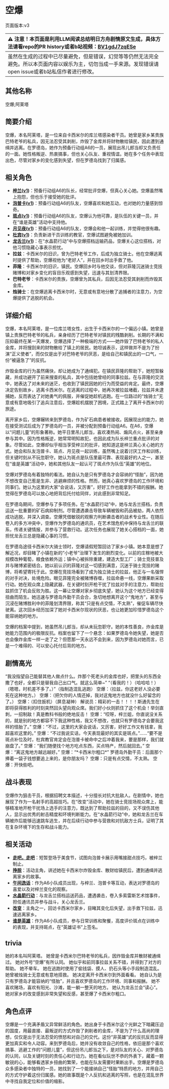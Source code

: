 # 空爆
页面版本:v3
 

| :warning: 注意！本页面是利用LLM阅读总结明日方舟剧情原文生成，具体方法请看repo的PR history或者b站视频：[BV1gdJ7zqESe](https://www.bilibili.com/video/BV1gdJ7zqESe/)         |
|:----------------------------|
| 虽然在生成的过程中已尽量避免，但是错误，幻觉等等仍然无法完全避免。所以本页面内容以娱乐为主，切勿当成一手来源。发现错误请open issue或者b站私信作者进行修改。|



## 其他名称
空爆;阿莱塔
## 简要介绍
空爆，本名阿莱塔，是一位来自卡西米尔的库兰塔感染者干员。她曾是家乡某贵族巴特老爷的私兵，因无法忍受其剥削，炸毁了金库并将财物散给镇民，因此遭到通缉并逃离。在罗德岛，她作为预备行动组A6的一员，展现出吊儿郎当却又负责任的一面。她性格叛逆、热衷搞事，但也关心队友、重视情谊。她在多个任务中表现出色，尽管对家乡的变化感到失望，但在罗德岛找到了归属感。
## 相关角色
-   **[梓兰](char_278_orchid.md)([v1](../chars/char_278_orchid.md))**：预备行动组A6的队长，经常批评空爆，但真心关心她。空爆虽然嘴上抱怨，但也乐于接受她的批评。
-   **[泡普卡](char_281_popka.md)([v1](../chars/char_281_popka.md))**：预备行动组A6的队友，空爆喜欢和她互动，也对她的力量感到惊奇。
-   **[斑点](char_284_spot.md)([v1](../chars/char_284_spot.md))**：预备行动组A6的队友，空爆认为他可靠，是队伍的关键一员，并在“谁是英雄”活动中支持他。
-   **[月见夜](char_283_midn.md)([v1](../chars/char_283_midn.md))**：预备行动组A6的队友，空爆会和他一起训练，并觉得他很有趣。
-   **[杜宾](char_130_doberm.md)([v1](../chars/char_130_doberm.md))**：负责新进干员训练的教官，空爆试图避免被她加训。
-   **[龙舌兰](char_486_takila.md)([v1](../chars/char_486_takila.md))**：在“水晶箭行动”中与空爆搭档运输药品，空爆关心这位搭档，对他习惯隐藏心事表示担忧。
-   **拉兹**：卡西米尔的旧识，曾为巴特老爷工作，后成为独立骑士。他在空爆逃离时提供了帮助，空爆视他为“老好人”，并在回乡时出手救了他。
-   **菲隆**：卡西米尔的旧识，镇民。空爆回乡时与他交谈，但对菲隆沉迷骑士竞技赌博和对家乡变化的盲目乐观感到失望，迅速与其划清界限。
-   **巴特老爷**：卡西米尔的贵族，空爆曾为其私兵，后因无法忍受其剥削而炸毁其金库。
-   **烛骑士**：在空爆逃离卡西米尔时，无意或有意地分散了追捕者的注意力，为空爆提供了逃脱的机会。
## 详细介绍
空爆，本名阿莱塔，是一位库兰塔女性，出生于卡西米尔的一个偏远小镇。她曾是镇上贵族巴特老爷的私兵，亲身经历了巴特老爷对镇民的残酷剥削。长期的不满和压抑最终在某一天爆发，空爆选择了一种极端的方式——她炸毁了巴特老爷的私人金库，并将搜刮来的财物散给了镇上的居民。她坦诚表示，这样做并不是为了扮演“正义使者”，而仅仅是出于对巴特老爷的厌恶，是给自己和镇民出的一口气，一份“被逼急了”的反抗。

炸毁金库的行为虽然痛快，却让她成为了通缉犯。在镇民菲隆的帮助下，她短暂躲藏，并成功避开了前来搜查的私兵，其中包括她曾经的同事拉兹。在与菲隆的交流中，她表达了对未来的迷茫，也收到了镇民因她的行为而受益的肯定。最终，空爆决定告别故乡，逃离卡西米尔。在逃离的过程中，她再次被拉兹堵截，拉兹并未逮捕她，反而表达了对她勇气的佩服，并催促她趁机逃跑。在一位路过的“烛骑士”无意或有意地吸引了追兵注意后，空爆趁机摆脱了困境，正式踏上了离开卡西米尔的旅途。

离开家乡后，空爆辗转来到罗德岛，作为矿石病患者被接收。因展现出的能力，她在接受测试后成为了罗德岛的一员，并被分配到预备行动组A6。在A6，空爆以“问题儿童”的形象著称。她平日里吊儿郎当，喜欢凑热闹、煽风点火，甚至亲身参与其中。因为性格叛逆，她常常明知故犯，也因此成为队长梓兰重点批评的对象。尽管如此，空爆却似乎相当享受梓兰的批评，她知道这是梓兰真心关心她的方式。她会和队友泡普卡、斑点、月见夜一起训练，虽然嘴上说着讨厌工作和训练，但关键时刻从不玩忽职守。她认为斑点是队伍里最可靠、表现最好的人之一，甚至在“谁是英雄”活动中，她和其他队友一起认可了斑点作为队伍“英雄”的地位。

空爆对罗德岛有着独特的看法。她自认为是只有罗德岛才会容纳的“怪胎”，因为她不想改变自己惹是生非、逃避麻烦的性格。然而，她真心喜欢罗德岛的工作环境和同事们。她认为这里的大家“会说话，又厉害”，好好工作也能拿到不错的报酬。她觉得在罗德岛可以放心地把背后托付给同伴，对此感到非常知足。

在罗德岛期间，空爆参与了多项任务。在“水晶箭行动”中，她与龙舌兰搭档，负责运送一批重要的矿石病抑制剂。尽管遭遇袭击导致车辆被毁和药品被劫，两人依然成功逃脱，并深入调查。空爆凭借敏锐的观察力判断袭击者的战术专业性。在随后卷入的多方冲突中，空爆作为罗德岛的通讯员，在艺术馆危机中保持与龙舌兰的联系，传递关键情报，并参与了营救行动。这次任务也展现了她关心搭档的一面，她担忧龙舌兰总是隐藏心事的习惯。

在罗德岛途径卡西米尔大骑士领时，空爆请假短暂回访了家乡小镇。她本意是想了解近况，却目睹了小镇在新的“小老爷”治理下发生的剧烈变化。以前的庄稼地被大规模改种葡萄，粮食依赖外运；镇中心被拆除重建，建造大型工厂；骑士竞技普及并与赌博紧密结合。她以前认识的菲隆对这一切感到满意，沉迷于骑士竞技的赌博，将希望寄托于此。空爆在竞技场看到了成为独立骑士的拉兹，他正与一名强悍的对手对决，处境危险。眼见菲隆完全被赌博吞噬，拉兹命悬一线，空爆果断采取行动。她在观众席上隐藏武器，在关键时刻开枪干扰了拉兹对手的注意力，帮助拉兹抓住了机会反败为胜。这一幕让空爆对家乡彻底失望，她认为这个地方已经变得扭曲而陌生。她迅速与罗德岛外勤干员会合，急切地想离开这个“鬼地方”，甚至与沉浸在赌博胜利中的菲隆划清界限，称其“只是有点交情，不太熟”，催促车辆尽快驶离。这次回乡经历加深了她对卡西米尔现状的厌恶，也让她更加珍惜罗德岛这个能容纳她的地方。

空爆的档案中提到，她虽然吊儿郎当，却从未玩忽职守。她的本性善良，炸金库是她能力范围内的极限反抗。档案也留下了一个悬念：如果罗德岛令她失望，她是否也会像炸金库一样一走了之？但愿那一天永远不会到来，因为罗德岛对她而言，已是一个难得的、可以安心托付后背的地方。
## 剧情高光
“我没指望自己能替其他人做点什么。炸那个死老头的金库也好，把里头的东西全撒了也好，全都只是替我自己出口气。就这么简单~”
“（看我的！）（哈哈哈！）（嗯嗯，时机差不多了。）”（指制造混乱逃跑）
空爆：（拉兹，你这老好人没必要死在这种地方。）
空爆：（把欠你的人情还掉，我对这鬼地方也就没什么好留念的了。）
空爆：（扣住扳机）（屏息凝神）
解说员：精彩的一击！！！！斯通先生在即将获得胜利的时刻突然回头望向观众席。我们好小伙则抓住了这个机会！举剑直刺，一招制敌！真是教科书般的绝地反击！
空爆：“哎呀，梓兰姐，你直说没关系的，就是别的地方都容不下我这种性格，我又不想改，也就只有罗德岛才会要我这样的怪胎了。”
空爆：“不过，这里的大家会说话，又厉害，好好工作又有钱拿，我超喜欢这里的。”
空爆：“不过我说实话，今天表现最好的其实是斑点。”......“要不是斑点补位及时，杜宾教官肯定会在泡普卡被命中之后冲着我来，要是那样，我们就崩盘了。”
空爆：“我们随便找个地方吃点东西，买点特产，然后就回去。”
空爆：“离这鬼地方越远越好。”
空爆：“\*卡西米尔粗口\*”
罗德岛外勤干员：后面那个捧着一袋子钱想要追上来的，是你朋友吗？
空爆：只是有点交情，不太熟。
空爆：开快些吧。
## 战斗表现
空爆作为狙击干员，根据招聘文本描述，十分擅长对抗大批敌人。在剧情中，她也展现了作为一名射手的高超技巧。在“改变”活动中，她在骑士竞技场观众席上，能够精准地开枪干扰场上选手的注意力，既达到了帮助拉兹的目的，又不误伤其他人，显示出优秀的射击精度和环境判断能力。在“水晶箭行动”中，她和龙舌兰在车辆被炸后能够迅速跳车逃生，并在后续行动中参与营救和对抗敌方士兵，证明了其在复杂环境下的生存和战斗能力。
## 相关活动
-   **[走吧，走吧](../stories/story_glassb_set_1.md)**：短暂登场于美食节，试图向泡普卡展示用嘴接甜点技巧，被梓兰制止。
-   **[挣脱](../stories/story_catap_set_1.md)**：活动主角，讲述她在卡西米尔炸毁金库、散财给镇民后，遭到通缉并逃离家乡的故事。
-   **[午间逸话](../stories/act7d5.md)**：作为A6小队成员出现，与梓兰、泡普卡等互动，表达对罗德岛的喜爱以及对梓兰变化的观察。
-   **[水晶箭行动](../stories/act32side.md)**：与龙舌兰搭档运送药品，遭遇袭击，卷入多索雷斯艺术馆事件，担任通讯员并参与战斗，关心龙舌兰。
-   **[改变](../stories/story_catap_set_2.md)**：主角之一，回访卡西米尔家乡，目睹其变化后失望，出手救下拉兹，迅速逃离家乡。
-   **[谁是英雄](../stories/story_spot_set_1.md)**：作为A6小队成员，参与日常训练和聚餐，高度评价斑点在训练中的表现，并支持斑点，在“英雄证书”上签名。
## trivia
她的本名叫阿莱塔。
她曾是卡西米尔巴特老爷的私兵，因炸毁金库并散财被通缉过。
她对外号“空爆”有所认同。
她似乎和前同事拉兹关系不错，并得到了对方的帮助。
她不晕车。
她在逃跑时使用了偷钱袋、摸人、扔石头等小手段制造混乱。
她曾被烛骑士无意或有意地搭救。
她决定离开卡西米尔到外面看看。
她自认为是只有罗德岛才能容纳的“怪胎”，并且喜欢罗德岛的工作环境、同事和报酬。
她不喜欢赌场，喜欢有阳光、沙滩，能一躺一整天的地方。
她认为龙舌兰会“读心”。
她对家乡的改变感到非常失望和反感，甚至爆了卡西米尔粗口。
## 角色点评
空爆是一个充满矛盾又异常鲜活的角色。她出身于卡西米尔这个光鲜之下暗藏压迫的国度，用最直接、最叛逆的方式炸毁了剥削者的金库，不是为了什么高尚的理想，仅仅是出于无法忍受的愤怒和对自己的交代。这份“非英雄”式的反抗反而显得更加真实和令人动容。来到罗德岛后，她并没有收敛自己的性格，依旧是那个喜欢搞事、逃避工作的“问题儿童”，但这份吊儿郎当之下，是对队友的关心、对罗德岛的认同，以及关键时刻的责任心和行动力。她在看似玩世不恭的外表下，藏着一颗敏锐的心，能够看透家乡扭曲的繁荣，也能在队友需要时果断出手。空爆是罗德岛众多感染者中独特的一员，她找到了一个能接纳自己“怪胎”特质的地方，并用自己的方式守护着这份归属感。她的故事既是个人反抗和逃离的写照，也是在混乱世界中寻找自我定位和价值的缩影。
